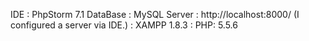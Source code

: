 IDE         : PhpStorm 7.1
DataBase    : MySQL
Server      : http://localhost:8000/ (I configured a server via IDE.)
            : XAMPP 1.8.3
            : PHP: 5.5.6